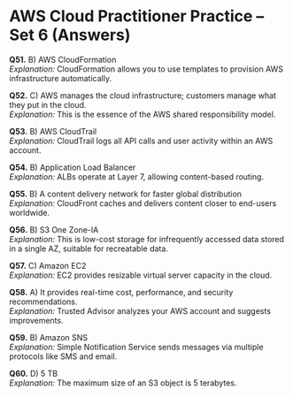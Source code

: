 # AWS Cloud Practitioner Practice – Set 6 (Answers)

**Q51.** B) AWS CloudFormation  
*Explanation:* CloudFormation allows you to use templates to provision AWS infrastructure automatically.  

**Q52.** C) AWS manages the cloud infrastructure; customers manage what they put in the cloud.  
*Explanation:* This is the essence of the AWS shared responsibility model.  

**Q53.** B) AWS CloudTrail  
*Explanation:* CloudTrail logs all API calls and user activity within an AWS account.  

**Q54.** B) Application Load Balancer  
*Explanation:* ALBs operate at Layer 7, allowing content-based routing.  

**Q55.** B) A content delivery network for faster global distribution  
*Explanation:* CloudFront caches and delivers content closer to end-users worldwide.  

**Q56.** B) S3 One Zone-IA  
*Explanation:* This is low-cost storage for infrequently accessed data stored in a single AZ, suitable for recreatable data.  

**Q57.** C) Amazon EC2  
*Explanation:* EC2 provides resizable virtual server capacity in the cloud.  

**Q58.** A) It provides real-time cost, performance, and security recommendations.  
*Explanation:* Trusted Advisor analyzes your AWS account and suggests improvements.  

**Q59.** B) Amazon SNS  
*Explanation:* Simple Notification Service sends messages via multiple protocols like SMS and email.  

**Q60.** D) 5 TB  
*Explanation:* The maximum size of an S3 object is 5 terabytes.  
